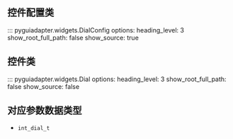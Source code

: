 ## 控件配置类

::: pyguiadapter.widgets.DialConfig
    options:
        heading_level: 3
        show_root_full_path: false
        show_source: true

## 控件类

::: pyguiadapter.widgets.Dial
    options:
        heading_level: 3
        show_root_full_path: false
        show_source: false

## 对应参数数据类型

- `int_dial_t`


